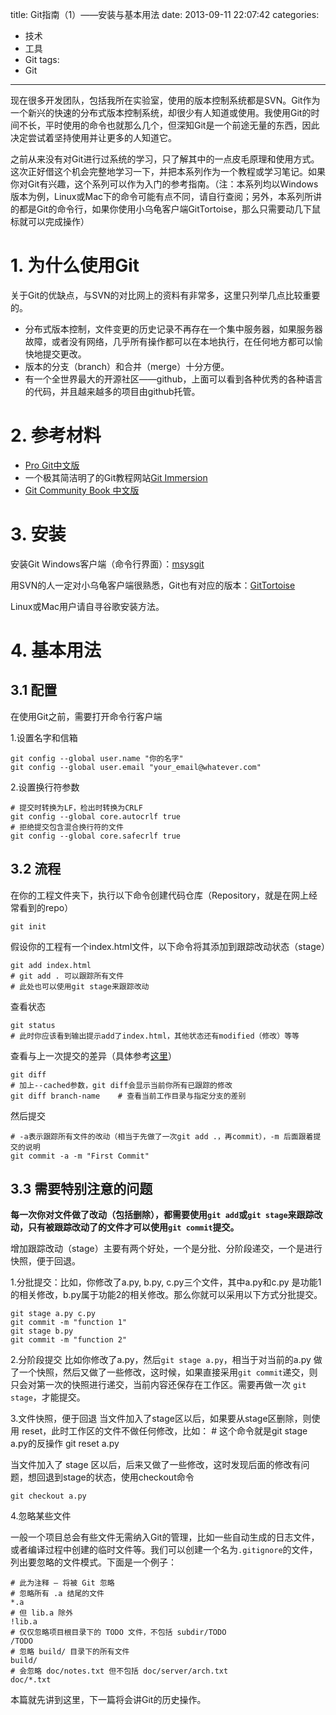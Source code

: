 title: Git指南（1）——安装与基本用法
date: 2013-09-11 22:07:42
categories:
- 技术
- 工具
- Git
tags:
- Git
---
现在很多开发团队，包括我所在实验室，使用的版本控制系统都是SVN。Git作为一个新兴的快速的分布式版本控制系统，却很少有人知道或使用。我使用Git的时间不长，平时使用的命令也就那么几个，但深知Git是一个前途无量的东西，因此决定尝试着坚持使用并让更多的人知道它。

之前从来没有对Git进行过系统的学习，只了解其中的一点皮毛原理和使用方式。这次正好借这个机会完整地学习一下，并把本系列作为一个教程或学习笔记。如果你对Git有兴趣，这个系列可以作为入门的参考指南。（注：本系列均以Windows版本为例，Linux或Mac下的命令可能有点不同，请自行查阅；另外，本系列所讲的都是Git的命令行，如果你使用小乌龟客户端GitTortoise，那么只需要动几下鼠标就可以完成操作）

<!-- more -->
# 1. 为什么使用Git
关于Git的优缺点，与SVN的对比网上的资料有非常多，这里只列举几点比较重要的。

* 分布式版本控制，文件变更的历史记录不再存在一个集中服务器，如果服务器故障，或者没有网络，几乎所有操作都可以在本地执行，在任何地方都可以愉快地提交更改。
* 版本的分支（branch）和合并（merge）十分方便。
* 有一个全世界最大的开源社区——github，上面可以看到各种优秀的各种语言的代码，并且越来越多的项目由github托管。

# 2. 参考材料
* [Pro Git中文版](http://iissnan.com/progit/index.html)
* 一个极其简洁明了的Git教程网站[Git Immersion](http://gitimmersion.com/)
* [Git Community Book 中文版](http://gitbook.liuhui998.com/index.html)

# 3. 安装
安装Git Windows客户端（命令行界面）：[msysgit](http://msysgit.github.io/)

用SVN的人一定对小乌龟客户端很熟悉，Git也有对应的版本：[GitTortoise](https://code.google.com/p/tortoisegit/)

Linux或Mac用户请自寻谷歌安装方法。

# 4. 基本用法
## 3.1 配置
在使用Git之前，需要打开命令行客户端

1.设置名字和信箱

    git config --global user.name "你的名字"
    git config --global user.email "your_email@whatever.com"

2.设置换行符参数

    # 提交时转换为LF，检出时转换为CRLF
    git config --global core.autocrlf true
    # 拒绝提交包含混合换行符的文件
    git config --global core.safecrlf true
    
## 3.2 流程
在你的工程文件夹下，执行以下命令创建代码仓库（Repository，就是在网上经常看到的repo）

    git init

假设你的工程有一个index.html文件，以下命令将其添加到跟踪改动状态（stage）

    git add index.html
    # git add . 可以跟踪所有文件
    # 此处也可以使用git stage来跟踪改动

查看状态

    git status
    # 此时你应该看到输出提示add了index.html，其他状态还有modified（修改）等等

查看与上一次提交的差异（具体参考[这里](http://gitbook.liuhui998.com/3_5.html)）

    git diff
    # 加上--cached参数，git diff会显示当前你所有已跟踪的修改
    git diff branch-name    # 查看当前工作目录与指定分支的差别

然后提交

    # -a表示跟踪所有文件的改动（相当于先做了一次git add .，再commit），-m 后面跟着提交的说明
    git commit -a -m "First Commit"

## 3.3 需要特别注意的问题

**每一次你对文件做了改动（包括删除），都需要使用`git add`或`git stage`来跟踪改动，只有被跟踪改动了的文件才可以使用`git commit`提交。**

增加跟踪改动（stage）主要有两个好处，一个是分批、分阶段递交，一个是进行快照，便于回退。

1.分批提交：比如，你修改了a.py, b.py, c.py三个文件，其中a.py和c.py 是功能1的相关修改，b.py属于功能2的相关修改。那么你就可以采用以下方式分批提交。

    git stage a.py c.py
    git commit -m "function 1"
    git stage b.py
    git commit -m "function 2"

2.分阶段提交
比如你修改了a.py，然后`git stage a.py`，相当于对当前的a.py 做了一个快照，然后又做了一些修改，这时候，如果直接采用`git commit`递交，则只会对第一次的快照进行递交，当前内容还保存在工作区。需要再做一次 `git stage`，才能提交。

3.文件快照，便于回退
当文件加入了stage区以后，如果要从stage区删除，则使用 reset，此时工作区的文件不做任何修改，比如：
    # 这个命令就是git stage a.py的反操作
    git reset a.py

当文件加入了 stage 区以后，后来又做了一些修改，这时发现后面的修改有问题，想回退到stage的状态，使用checkout命令

    git checkout a.py

4.忽略某些文件

一般一个项目总会有些文件无需纳入Git的管理，比如一些自动生成的日志文件，或者编译过程中创建的临时文件等。我们可以创建一个名为`.gitignore`的文件，列出要忽略的文件模式。下面是一个例子：

    # 此为注释 – 将被 Git 忽略
    # 忽略所有 .a 结尾的文件
    *.a
    # 但 lib.a 除外
    !lib.a
    # 仅仅忽略项目根目录下的 TODO 文件，不包括 subdir/TODO
    /TODO
    # 忽略 build/ 目录下的所有文件
    build/
    # 会忽略 doc/notes.txt 但不包括 doc/server/arch.txt
    doc/*.txt

本篇就先讲到这里，下一篇将会讲Git的历史操作。
